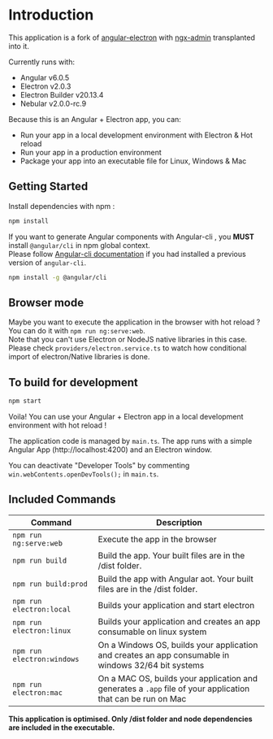 # Introduction
This application is a fork of [angular-electron](https://github.com/maximegris/angular-electron) with [ngx-admin](https://github.com/akveo/ngx-admin) transplanted into it. 

Currently runs with:

- Angular v6.0.5
- Electron v2.0.3
- Electron Builder v20.13.4
- Nebular v2.0.0-rc.9

Because this is an Angular + Electron app, you can:

- Run your app in a local development environment with Electron & Hot reload
- Run your app in a production environment
- Package your app into an executable file for Linux, Windows & Mac

## Getting Started

Install dependencies with npm :

``` bash
npm install
```

If you want to generate Angular components with Angular-cli , you **MUST** install `@angular/cli` in npm global context.  
Please follow [Angular-cli documentation](https://github.com/angular/angular-cli) if you had installed a previous version of `angular-cli`.

``` bash
npm install -g @angular/cli
```

## Browser mode

Maybe you want to execute the application in the browser with hot reload ? You can do it with `npm run ng:serve:web`.  
Note that you can't use Electron or NodeJS native libraries in this case. Please check `providers/electron.service.ts` to watch how conditional import of electron/Native libraries is done.

## To build for development

``` bash
npm start
```

Voila! You can use your Angular + Electron app in a local development environment with hot reload !

The application code is managed by `main.ts`. The app runs with a simple Angular App (http://localhost:4200) and an Electron window.  

You can deactivate "Developer Tools" by commenting `win.webContents.openDevTools();` in `main.ts`.

## Included Commands

|Command|Description|
|--|--|
|`npm run ng:serve:web`| Execute the app in the browser |
|`npm run build`| Build the app. Your built files are in the /dist folder. |
|`npm run build:prod`| Build the app with Angular aot. Your built files are in the /dist folder. |
|`npm run electron:local`| Builds your application and start electron
|`npm run electron:linux`| Builds your application and creates an app consumable on linux system |
|`npm run electron:windows`| On a Windows OS, builds your application and creates an app consumable in windows 32/64 bit systems |
|`npm run electron:mac`|  On a MAC OS, builds your application and generates a `.app` file of your application that can be run on Mac |

**This application is optimised. Only /dist folder and node dependencies are included in the executable.**
